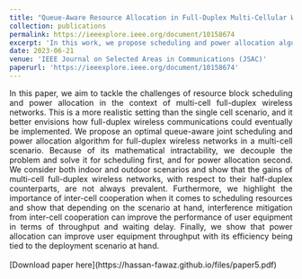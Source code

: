 ```yaml
---
title: "Queue-Aware Resource Allocation in Full-Duplex Multi-Cellular Wireless Networks"
collection: publications
permalink: https://ieeexplore.ieee.org/document/10158674
excerpt: 'In this work, we propose scheduling and power allocation algorithms for full-duplex multi-cellular networks.'
date: 2023-06-21
venue: 'IEEE Journal on Selected Areas in Communications (JSAC)'
paperurl: 'https://ieeexplore.ieee.org/document/10158674'
---
```

<div style="text-align: justify;">
In this paper, we aim to tackle the challenges of resource block scheduling and power allocation in the context of multi-cell full-duplex wireless networks. This is a more realistic setting than the single cell scenario, and it better envisions how full-duplex wireless communications could eventually be implemented. We propose an optimal queue-aware joint scheduling and power allocation algorithm for full-duplex wireless networks in a multi-cell scenario. Because of its mathematical intractability, we decouple the problem and solve it for scheduling first, and for power allocation second. We consider both indoor and outdoor scenarios and show that the gains of multi-cell full-duplex wireless networks, with respect to their half-duplex counterparts, are not always prevalent. Furthermore, we highlight the importance of inter-cell cooperation when it comes to scheduling resources and show that depending on the scenario at hand, interference mitigation from inter-cell cooperation can improve the performance of user equipment in terms of throughput and waiting delay. Finally, we show that power allocation can improve user equipment throughput with its efficiency being tied to the deployment scenario at hand.
</div>
<br>
[Download paper here](https://hassan-fawaz.github.io/files/paper5.pdf)


